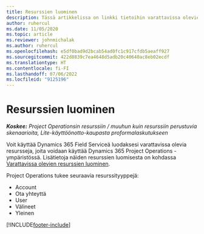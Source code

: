 ```yaml
---
title: Resurssien luominen
description: Tässä artikkelissa on linkki tietoihin varattavissa olevien resurssien luomisesta.
author: ruhercul
ms.date: 11/05/2020
ms.topic: article
ms.reviewer: johnmichalak
ms.author: ruhercul
ms.openlocfilehash: e5df0bad9d2bcab54ad0fc1c917cfdb5aeaff927
ms.sourcegitcommit: 422d8839c7ea4648d5adb20c40640ac8eb02ecdf
ms.translationtype: HT
ms.contentlocale: fi-FI
ms.lasthandoff: 07/06/2022
ms.locfileid: "9125196"
---
```

# <a name="create-resources"></a>Resurssien luominen

_**Koskee:** Project Operationsin resurssiin / muuhun kuin resurssiin perustuvia skenaarioita, Lite-käyttöönotto-kaupasta proformalaskutukseen_

Voit käyttää Dynamics 365 Field Serviceä luodaksesi varattavissa olevia resursseja, joita voidaan käyttää Dynamics 365 Project Operations -ympäristössä. Lisätietoja näiden resurssien luomisesta on kohdassa [Varattavissa olevien resurssien luominen](/dynamics365/field-service/set-up-bookable-resources).

Project Operations tukee seuraavia resurssityyppejä:
- Account
- Ota yhteyttä
- User
- Välineet
- Yleinen


[!INCLUDE[footer-include](../includes/footer-banner.md)]
